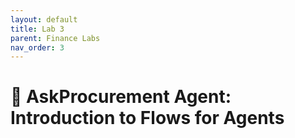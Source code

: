 ```yaml
---
layout: default
title: Lab 3
parent: Finance Labs
nav_order: 3
---
```


# 🏦 AskProcurement Agent: Introduction to Flows for Agents
